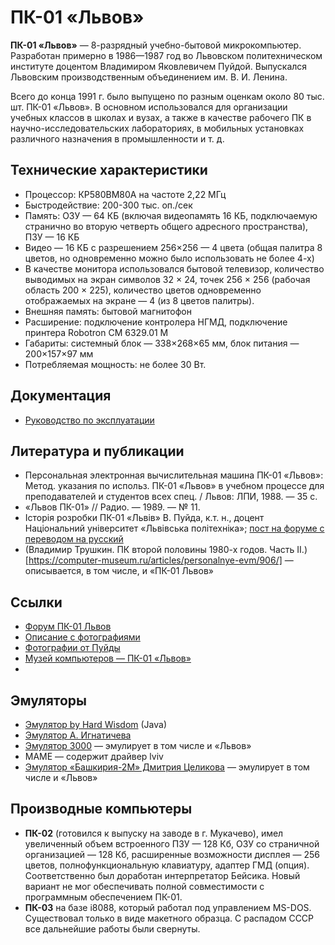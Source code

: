 # ПК-01 «Львов»

**ПК-01 «Львов»** — 8-разрядный учебно-бытовой микрокомпьютер. Разработан примерно в 1986—1987 год во Львовском политехническом институте доцентом Владимиром Яковлевичем Пуйдой.
Выпускался Львовским производственным объединением им. В. И. Ленина.

Всего до конца 1991 г. было выпущено по разным оценкам около 80 тыс. шт. ПК-01 «Львов». В основном использовался для организации учебных классов в школах и вузах, а также в качестве рабочего ПК в научно-исследовательских лабораториях, в мобильных установках различного назначения в промышленности и т. д.

## Технические характеристики

* Процессор: КР580ВМ80А на частоте 2,22 МГц
* Быстродействие: 200-300 тыс. оп./сек
* Память: ОЗУ — 64 КБ (включая видеопамять 16 КБ, подключаемую странично во вторую четверть общего адресного пространства), ПЗУ — 16 КБ
* Видео — 16 КБ с разрешением 256×256 — 4 цвета (общая палитра 8 цветов, но одновременно можно было использовать не более 4-х)
* В качестве монитора использовался бытовой телевизор, количество выводимых на экран символов 32 × 24, точек 256 × 256 (рабочая область 200 × 225), количество цветов одновременно отображаемых на экране — 4 (из 8 цветов палитры).
* Внешняя память: бытовой магнитофон
* Расширение: подключение контролера НГМД, подключение принтера Robotron CM 6329.01 M
* Габариты: системный блок — 338×268×65 мм, блок питания — 200×157×97 мм
* Потребляемая мощность: не более 30 Вт.

## Документация
* [Руководство по эксплуатации](https://web.archive.org/web/20090214012115/http://emu80.org/dev/dev_l_t.html)

## Литература и публикации
* Персональная электронная вычислительная машина ПК-01 «Львов»: Метод. указания по использ. ПК-01 «Львов» в учебном процессе для преподавателей и студентов всех спец. / Львов: ЛПИ, 1988. — 35 с.
* «Львов ПК-01» // Радио. — 1989. — № 11.
* Історія розробки ПК-01 «Львів» В. Пуйда, к.т. н., доцент Національний університет «Львівська політехніка»; [пост на форуме с переводом на русский](https://zx-pk.ru/threads/19724-novosti.html?p=432446#post432446)
* (Владимир Трушкин. ПК второй половины 1980-х годов. Часть II.)[https://computer-museum.ru/articles/personalnye-evm/906/] — описывается, в том числе, и «ПК-01 Львов»

## Ссылки
* [Форум ПК-01 Львов](http://pc01.lviv.ua/forum/)
* [Описание с фотографиями](https://web.archive.org/web/20121128012843/http://www.retro-pc.net/musei/comp/pk_lviv/index_ru.htm)
* [Фотографии от Пуйды](http://lvovpc.ho.ua/files/images1.html)
* [Музей компьютеров — ПК-01 «Львов»](https://ru.pc-history.com/pk-01-lvov.html)
* []()

## Эмуляторы
* [Эмулятор by Hard Wisdom](https://web.archive.org/web/20080430200013/http://lvovpk.org.ua/) (Java)
* [Эмулятор А. Игнатичева](https://web.archive.org/web/20180129081731/http://lvovpc.cu.cc/)
* [Эмулятор 3000](http://www.emulator3000.org/rus-e3.htm) — эмулирует в том числе и «Львов»
* MAME — содержит драйвер lviv
* [Эмулятор «Башкирия-2М» Дмитрия Целикова](http://bashkiria-2m.narod.ru/) — эмулирует в том числе и «Львов»

## Производные компьютеры
* **ПК-02** (готовился к выпуску на заводе в г. Мукачево), имел увеличенный объем встроенного ПЗУ — 128 Кб, ОЗУ со страничной организацией — 128 Кб, расширенные возможности дисплея — 256 цветов, полнофункциональную клавиатуру, адаптер ГМД (опция). Соответственно был доработан интерпретатор Бейсика. Новый вариант не мог обеспечивать полной совместимости с программным обеспечением ПК-01.
* **ПК-03** на базе i8088, который работал под управлением MS-DOS. Существовал только в виде макетного образца. С распадом СССР все дальнейшие работы были свернуты.
